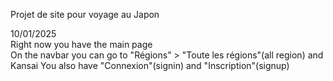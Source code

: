 Projet de site pour voyage au Japon


10/01/2025
<br>Right now you have the main page</br>
On the navbar you can go to "Régions" > "Toute les régions"(all region) and Kansai
You also have "Connexion"(signin) and "Inscription"(signup)
